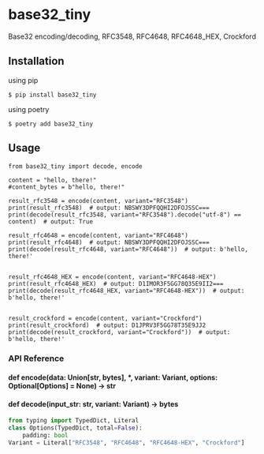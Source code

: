 # base32_tiny

Base32 encoding/decoding, RFC3548, RFC4648, RFC4648_HEX, Crockford


## Installation

using pip

```
$ pip install base32_tiny
```

using poetry

```
$ poetry add base32_tiny
```

## Usage

```
from base32_tiny import decode, encode

content = "hello, there!" 
#content_bytes = b"hello, there!"

result_rfc3548 = encode(content, variant="RFC3548")
print(result_rfc3548)  # output: NBSWY3DPFQQHI2DFOJSSC===
print(decode(result_rfc3548, variant="RFC3548").decode("utf-8") == content)  # output: True

result_rfc4648 = encode(content, variant="RFC4648")
print(result_rfc4648)  # output: NBSWY3DPFQQHI2DFOJSSC===
print(decode(result_rfc4648, variant="RFC4648"))  # output: b'hello, there!'


result_rfc4648_HEX = encode(content, variant="RFC4648-HEX")
print(result_rfc4648_HEX)  # output: D1IMOR3F5GG78Q35E9II2===
print(decode(result_rfc4648_HEX, variant="RFC4648-HEX"))  # output: b'hello, there!'


result_crockford = encode(content, variant="Crockford")
print(result_crockford)  # output: D1JPRV3F5GG78T35E9JJ2
print(decode(result_crockford, variant="Crockford"))  # output: b'hello, there!'
```

### API Reference
#### def encode(data: Union[str, bytes], *, variant: Variant, options: Optional[Options] = None) -> str
#### def decode(input_str: str, variant: Variant) -> bytes

```python
from typing import TypedDict, Literal
class Options(TypedDict, total=False):
    padding: bool
Variant = Literal["RFC3548", "RFC4648", "RFC4648-HEX", "Crockford"]
```